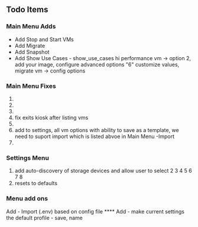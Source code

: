 ## Todo Items

### Main Menu Adds

- Add Stop and Start VMs
- Add Migrate
- Add Snapshot
- Add Show Use Cases - show_use_cases hi performance vm -> option 2, add your image, configure advanced options "6" customize values,  migrate vm -> config options 



### Main Menu Fixes
1) 
2)
3)
4) fix exits kiosk after listing vms
5) 
6) add to settings, all vm options with ability to save as a template, we need to suport import which is listed abvoe in Main Menu -Import 
7) 

### Settings Menu

1) add auto-discovery of storage devices and allow user to select
2
3
4
5
6
7
8
9) resets to defaults

### Menu add ons

Add - Import (.env) based on config file ****
Add - make current settings the default profile - save, name 
